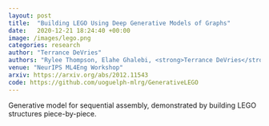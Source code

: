 ```yaml
---
layout: post
title:  "Building LEGO Using Deep Generative Models of Graphs"
date:   2020-12-21 18:24:40 +00:00
image: /images/lego.png
categories: research
author: "Terrance DeVries"
authors: "Rylee Thompson, Elahe Ghalebi, <strong>Terrance DeVries</strong>, Graham W. Taylor"
venue: "NeurIPS ML4Eng Workshop"
arxiv: https://arxiv.org/abs/2012.11543
code: https://github.com/uoguelph-mlrg/GenerativeLEGO
---
```

Generative model for sequential assembly, demonstrated by building LEGO structures piece-by-piece.